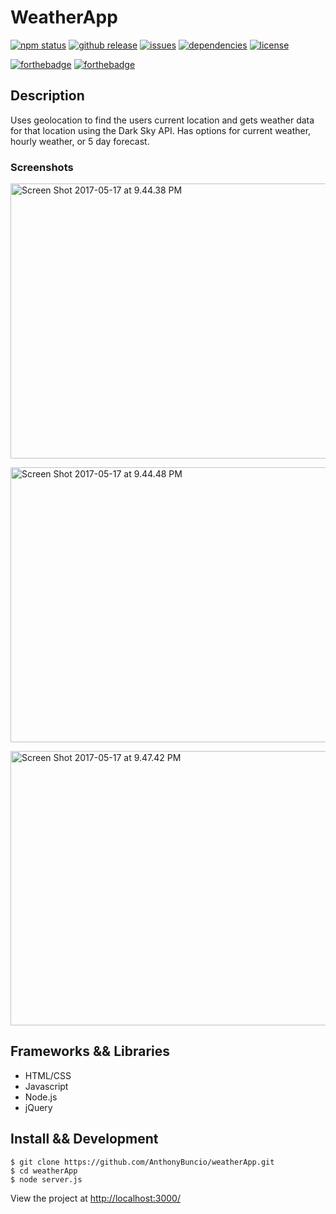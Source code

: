 <h1>WeatherApp</h1>

[![npm status](https://img.shields.io/npm/v/npm.svg)](https://img.shields.io/npm/v/npm.svg)
[![github release](https://img.shields.io/github/release/qubyte/rubidium.svg)](https://img.shields.io/github/release/qubyte/rubidium.svg)
[![issues](https://img.shields.io/github/issues-raw/badges/shields/website.svg)](https://img.shields.io/github/issues-raw/badges/shields/website.svg)
[![dependencies](https://img.shields.io/david/expressjs/express.svg)](https://img.shields.io/david/expressjs/express.svg)
[![license](https://img.shields.io/npm/l/express.svg)](https://img.shields.io/npm/l/express.svg)

[![forthebadge](http://forthebadge.com/images/badges/check-it-out.svg)](http://forthebadge.com)
[![forthebadge](http://forthebadge.com/images/badges/60-percent-of-the-time-works-every-time.svg)](http://forthebadge.com)

<h2>Description</h2>
Uses geolocation to find the users current location and gets weather data for that location using the Dark Sky API. Has options for current weather, hourly weather, or 5 day forecast.
<br>
<h3>Screenshots</h3>

<a data-flickr-embed="true"  href="https://www.flickr.com/photos/150728942@N02/33917635833/in/dateposted-public/" title="Screen Shot 2017-05-17 at 9.44.38 PM"><img src="https://c1.staticflickr.com/5/4191/33917635833_18c096d59a_c.jpg" width="800" height="440" alt="Screen Shot 2017-05-17 at 9.44.38 PM"></a>

<a data-flickr-embed="true"  href="https://www.flickr.com/photos/150728942@N02/34342554480/in/dateposted-public/" title="Screen Shot 2017-05-17 at 9.44.48 PM"><img src="https://c1.staticflickr.com/5/4156/34342554480_ef4161e8b0_c.jpg" width="800" height="440" alt="Screen Shot 2017-05-17 at 9.44.48 PM"></a>

<a data-flickr-embed="true"  href="https://www.flickr.com/photos/150728942@N02/34342581290/in/dateposted-public/" title="Screen Shot 2017-05-17 at 9.47.42 PM"><img src="https://c1.staticflickr.com/5/4191/34342581290_b4c69bb136_c.jpg" width="800" height="439" alt="Screen Shot 2017-05-17 at 9.47.42 PM"></a>

<h2>Frameworks && Libraries</h2>
<ul>
<li>HTML/CSS</li>
<li>Javascript</li>
<li>Node.js</li>
<li>jQuery</li>
</ul>
<h2>Install && Development</h2>

```
$ git clone https://github.com/AnthonyBuncio/weatherApp.git
$ cd weatherApp
$ node server.js
```

View the project at <a href="http://localhost:3000/">http://localhost:3000/<a/>